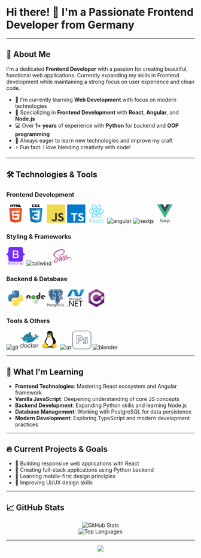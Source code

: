 # Hi there! 👋 I'm a Passionate Frontend Developer from Germany


---

## 🚀 About Me

I'm a dedicated **Frontend Developer** with a passion for creating beautiful, functional web applications. Currently expanding my skills in Frontend development while maintaining a strong focus on user experience and clean code.

- 🔭 I'm currently learning **Web Development** with focus on modern technologies
- 🌱 Specializing in **Frontend Development** with **React**, **Angular**, and **Node.js**
- 💻 Over **1+ years** of experience with **Python** for backend and **OOP programming**
- 🎯 Always eager to learn new technologies and improve my craft
- ⚡ Fun fact: I love blending creativity with code!

---

## 🛠️ Technologies & Tools

### Frontend Development
<div align="left">
  <img src="https://raw.githubusercontent.com/devicons/devicon/master/icons/html5/html5-original-wordmark.svg" alt="html5" width="50" height="50"/>
  <img src="https://raw.githubusercontent.com/devicons/devicon/master/icons/css3/css3-original-wordmark.svg" alt="css3" width="50" height="50"/>
  <img src="https://raw.githubusercontent.com/devicons/devicon/master/icons/javascript/javascript-original.svg" alt="javascript" width="50" height="50"/>
  <img src="https://raw.githubusercontent.com/devicons/devicon/master/icons/typescript/typescript-original.svg" alt="typescript" width="50" height="50"/>
  <img src="https://raw.githubusercontent.com/devicons/devicon/master/icons/react/react-original-wordmark.svg" alt="react" width="50" height="50"/>
  <img src="https://angular.io/assets/images/logos/angular/angular.svg" alt="angular" width="50" height="50"/>
  <img src="https://cdn.worldvectorlogo.com/logos/nextjs-2.svg" alt="nextjs" width="50" height="50"/>
  <img src="https://raw.githubusercontent.com/devicons/devicon/master/icons/vuejs/vuejs-original-wordmark.svg" alt="vuejs" width="50" height="50"/>
</div>

### Styling & Frameworks
<div align="left">
  <img src="https://raw.githubusercontent.com/devicons/devicon/master/icons/bootstrap/bootstrap-plain-wordmark.svg" alt="bootstrap" width="50" height="50"/>
  <img src="https://www.vectorlogo.zone/logos/tailwindcss/tailwindcss-icon.svg" alt="tailwind" width="50" height="50"/>
  <img src="https://raw.githubusercontent.com/devicons/devicon/master/icons/sass/sass-original.svg" alt="sass" width="50" height="50"/>
</div>

### Backend & Database
<div align="left">
  <img src="https://raw.githubusercontent.com/devicons/devicon/master/icons/python/python-original.svg" alt="python" width="50" height="50"/>
  <img src="https://raw.githubusercontent.com/devicons/devicon/master/icons/nodejs/nodejs-original-wordmark.svg" alt="nodejs" width="50" height="50"/>
  <img src="https://raw.githubusercontent.com/devicons/devicon/master/icons/postgresql/postgresql-original-wordmark.svg" alt="postgresql" width="50" height="50"/>
  <img src="https://raw.githubusercontent.com/devicons/devicon/master/icons/dot-net/dot-net-original-wordmark.svg" alt="dotnet" width="50" height="50"/>
  <img src="https://raw.githubusercontent.com/devicons/devicon/master/icons/csharp/csharp-original.svg" alt="csharp" width="50" height="50"/>
</div>

### Tools & Others
<div align="left">
  <img src="https://www.vectorlogo.zone/logos/git-scm/git-scm-icon.svg" alt="git" width="50" height="50"/>
  <img src="https://raw.githubusercontent.com/devicons/devicon/master/icons/docker/docker-original-wordmark.svg" alt="docker" width="50" height="50"/>
  <img src="https://raw.githubusercontent.com/devicons/devicon/master/icons/linux/linux-original.svg" alt="linux" width="50" height="50"/>
  <img src="https://upload.wikimedia.org/wikipedia/commons/0/0b/Qt_logo_2016.svg" alt="qt" width="50" height="50"/>
  <img src="https://raw.githubusercontent.com/devicons/devicon/master/icons/photoshop/photoshop-line.svg" alt="photoshop" width="50" height="50"/>
  <img src="https://download.blender.org/branding/community/blender_community_badge_white.svg" alt="blender" width="50" height="50"/>
</div>

---

## 🎯 What I'm Learning


- **Frontend Technologies**: Mastering React ecosystem and Angular framework
- **Vanilla JavaScript**: Deepening understanding of core JS concepts
- **Backend Development**: Expanding Python skills and learning Node.js
- **Database Management**: Working with PostgreSQL for data persistence
- **Modern Development**: Exploring TypeScript and modern development practices

---

## 🔥 Current Projects & Goals

- 🌟 Building responsive web applications with React
- 🚀 Creating full-stack applications using Python backend
- 📱 Learning mobile-first design principles
- 🎨 Improving UI/UX design skills

---

## 📈 GitHub Stats

<div align="center">
  <img src="https://github-readme-stats.vercel.app/api?username=Ph1L-s&show_icons=true&theme=radical" alt="GitHub Stats"/>
</div>

<div align="center">
  <img src="https://github-readme-stats.vercel.app/api/top-langs/?username=Ph1L-s&layout=compact&theme=radical" alt="Top Languages"/>
</div>


---

<div align="center">
  <img src="https://media.giphy.com/media/SS8CV2rQdlYNLtBCiF/giphy.gif" width="70"/>
</div>

